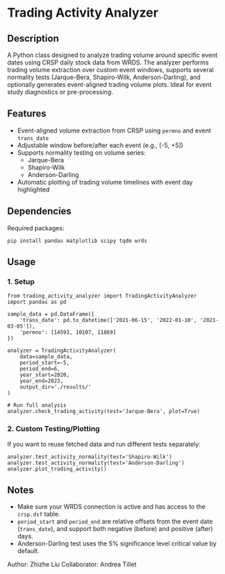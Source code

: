 # Trading Activity Analyzer

## Description

A Python class designed to analyze trading volume around specific event dates using CRSP daily stock data from WRDS. The analyzer performs trading volume extraction over custom event windows, supports several normality tests (Jarque-Bera, Shapiro-Wilk, Anderson-Darling), and optionally generates event-aligned trading volume plots. Ideal for event study diagnostics or pre-processing.

## Features

- Event-aligned volume extraction from CRSP using `permno` and event `trans_date`
- Adjustable window before/after each event (e.g., [-5, +5])
- Supports normality testing on volume series:
  - Jarque-Bera
  - Shapiro-Wilk
  - Anderson-Darling
- Automatic plotting of trading volume timelines with event day highlighted

## Dependencies
Required packages:
```
pip install pandas matplotlib scipy tqdm wrds
```

## Usage
### 1. Setup
```
from trading_activity_analyzer import TradingActivityAnalyzer
import pandas as pd

sample_data = pd.DataFrame({
    'trans_date': pd.to_datetime(['2021-06-15', '2022-01-10', '2021-03-05']),
    'permno': [14593, 10107, 11869]
})

analyzer = TradingActivityAnalyzer(
    data=sample_data,
    period_start=-5,
    period_end=6,
    year_start=2020,
    year_end=2023,
    output_dir='./results/'
)

# Run full analysis
analyzer.check_trading_activity(test='Jarque-Bera', plot=True)
```
### 2. Custom Testing/Plotting
If you want to reuse fetched data and run different tests separately:
```
analyzer.test_activity_normality(test='Shapiro-Wilk')
analyzer.test_activity_normality(test='Anderson-Darling')
analyzer.plot_trading_activity()
```

## Notes
- Make sure your WRDS connection is active and has access to the `crsp.dsf` table.
- `period_start` and `period_end` are relative offsets from the event date (`trans_date`), and support both negative (before) and positive (after) days.
- Anderson-Darling test uses the 5% significance level critical value by default.

Author: Zhizhe Liu
Collaborator: Andrea Tillet
